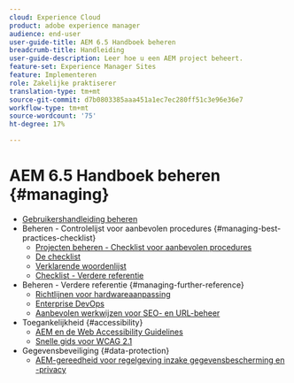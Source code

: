 ```yaml
---
cloud: Experience Cloud
product: adobe experience manager
audience: end-user
user-guide-title: AEM 6.5 Handboek beheren
breadcrumb-title: Handleiding
user-guide-description: Leer hoe u een AEM project beheert.
feature-set: Experience Manager Sites
feature: Implementeren
role: Zakelijke praktiserer
translation-type: tm+mt
source-git-commit: d7b0803385aaa451a1ec7ec280ff51c3e96e36e7
workflow-type: tm+mt
source-wordcount: '75'
ht-degree: 17%

---
```



# AEM 6.5 Handboek beheren {#managing}

+ [Gebruikershandleiding beheren](home.md)
+ Beheren - Controlelijst voor aanbevolen procedures {#managing-best-practices-checklist}
   + [Projecten beheren - Checklist voor aanbevolen procedures](best-practices.md)
   + [De checklist](best-practices-checklist.md)
   + [Verklarende woordenlijst](best-practices-glossary.md)
   + [Checklist - Verdere referentie](best-practices-further-reference.md)
+ Beheren - Verdere referentie {#managing-further-reference}
   + [Richtlijnen voor hardwareaanpassing](hardware-sizing-guidelines.md)
   + [Enterprise DevOps](enterprise-devops.md)
   + [Aanbevolen werkwijzen voor SEO- en URL-beheer](seo-and-url-management.md)
+ Toegankelijkheid {#accessibility}
   + [AEM en de Web Accessibility Guidelines](web-accessibility.md)
   + [Snelle gids voor WCAG 2.1](qg-wcag.md)
+ Gegevensbeveiliging {#data-protection}
   + [AEM-gereedheid voor regelgeving inzake gegevensbescherming en -privacy](data-protection-and-privacy.md)
